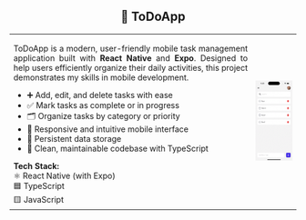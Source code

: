 <h2 align="center">📱 ToDoApp</h2>

<table>
  <tr>
    <td>
      <div style="text-align: justify;">
        <p>
          ToDoApp is a modern, user-friendly mobile task management application built with <b>React Native</b> and <b>Expo</b>. 
          Designed to help users efficiently organize their daily activities, this project demonstrates my skills in mobile development.
        </p>
        <ul>
          <li>➕ Add, edit, and delete tasks with ease</li>
          <li>✅ Mark tasks as complete or in progress</li>
          <li>🗂️ Organize tasks by category or priority</li>
          <li>📱 Responsive and intuitive mobile interface</li>
          <li>💾 Persistent data storage</li>
          <li>🧹 Clean, maintainable codebase with TypeScript</li>
        </ul>
        <b>Tech Stack:</b><br> ⚛️ React Native (with Expo)<br> 🟦 TypeScript<br> 🟨 JavaScript
      </div>
    </td>
    <td>
      <img src="assets/images/gif.gif" alt="ToDoApp Demo" width="300"/>
    </td>
  </tr>
</table>
